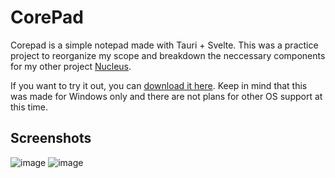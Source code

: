# CorePad

Corepad is a simple notepad made with Tauri + Svelte. This was a practice project to reorganize my scope and breakdown the neccessary components for my other project [Nucleus](https://github.com/mellobacon/Nucleus).

If you want to try it out, you can [download it here](https://github.com/mellobacon/CorePad/releases). Keep in mind that this was made for Windows only and there are not plans for other OS support at this time.

## Screenshots

![image](https://user-images.githubusercontent.com/42365887/217658075-7b115bbd-4eeb-4f51-8c4f-8e3f574d2bb0.png)
![image](https://user-images.githubusercontent.com/42365887/217658112-a83507d5-74fa-4d78-9a25-4e4d462a977b.png)
